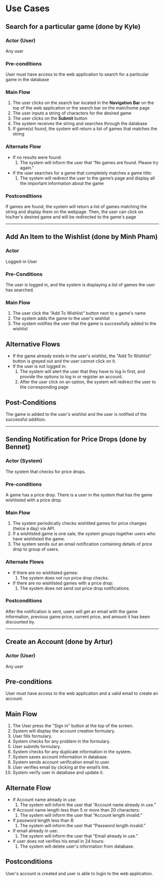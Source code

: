 # Use Cases

## Search for a particular game (done by Kyle)

### Actor (User)

Any user

### Pre-conditions

User must have access to the web application to search for a particular game in the database

### Main Flow

1. The user clicks on the search bar located in the **Navigation Bar** on the top of the web application or the search bar on the main/home page
2. The user inputs a string of characters for the desired game
3. The user clicks on the **Submit** button
4. The system receives the string and searches through the database
5. If game(s) found, the system will return a list of games that matches the string

### Alternate Flow

- If no results were found:
    1. The system will inform the user that “No games are found. Please try again.”
- If the user searches for a game that completely matches a game title:
    1. The system will redirect the user to the game’s page and display all the important information about the game

### Postconditions

If games are found, the system will return a list of games matching the string and display them on the webpage. Then, the user can click on his/her's desired game and will be redirected to the game's page


---


## Add An Item to the Wishlist (done by Minh Pham)

### Actor

Logged-in User

### Pre-Conditions

The user is logged in, and the system is displaying a list of games the user has searched.

### Main Flow

1. The user click the "Add To Wishlist" button next to a game's name
2. The system adds the game to the user's wishlist
3. The system notifies the user that the game is successfully added to the wishlist

## Alternative Flows

- If the game already exists in the user's wishlist, the "Add To Wishlist" button is greyed out and the user cannot click on it.
- If the user is not logged in:
    1. The system will alert the user that they have to log in first, and provide the options to log in or register an account.
    2. After the user click on an option, the system will redirect the user to the corresponding page

## Post-Conditions

The game is added to the user's wishlist and the user is notified of the successful addition.


---


## Sending Notification for Price Drops (done by Bennet)

### Actor (System)
The system that checks for price drops.

### Pre-conditions
A game has a price drop. There is a user in the system that has the game wishlisted with a price drop.

### Main Flow
1. The system periodically checks wishlited games for price changes (twice a day) via API.
2. If a wishlisted game is one sale, the system groups together users who have wishlisted the game.
2. The system sends out an email notification containing details of price drop to group of users.

### Alternate Flows
- If there are no wishlisted games:
    1. The system does not run price drop checks.
- If there are no wishlisted games with a price drop:
    1. The system does not send out price drop notifications.

### Postconditions
After the notification is sent, users will get an email with the game information, previous game price, current price, and amount it has been discounted by.


---


## Create an Account (done by Artur)

### Actor (User)

Any user

## Pre-conditions

User must have access to the web application and a valid email to create an account.

## Main Flow

1. The User press the "Sign in" button at the top of the screen.
2. System will display the account creation formulary.
3. User fills formulary.
4. System checks for any problem in the formulary.
5. User submits formulary.
6. System checks for any duplicate information in the system.
6. System saves account information in database.
7. System sends account verification email to user.
8. User verifies email by clicking at the email’s link.
9. System verify user in database and update it.

## Alternate Flow

- If Account name already in use:
    1. The system will inform the user that “Account name already in use.”
- If Account name length less than 5 or more than 20 characters:
    1. The system will inform the user that “Account length invalid.”
- If password length less than 8:
    1. The system will inform the user that “Password length invalid.”
- If email already in use:
    1. The system will inform the user that “Email already in use.”
- If user does not verifies his email in 24 hours:
    1. The system will delete user's information from database.

## Postconditions

User's account is created and user is able to login to the web application.